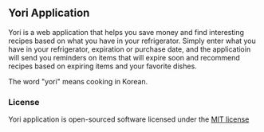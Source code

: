## Yori Application

Yori is a web application that helps you save money and find interesting recipes based on what you have in your refrigerator.  Simply enter what you have in your refrigerator, expiration or purchase date, and the applicatioin will send you reminders on items that will expire soon and recommend recipes based on expiring items and your favorite dishes.

The word "yori" means cooking in Korean.

### License

Yori application is open-sourced software licensed under the [MIT license](http://opensource.org/licenses/MIT)
